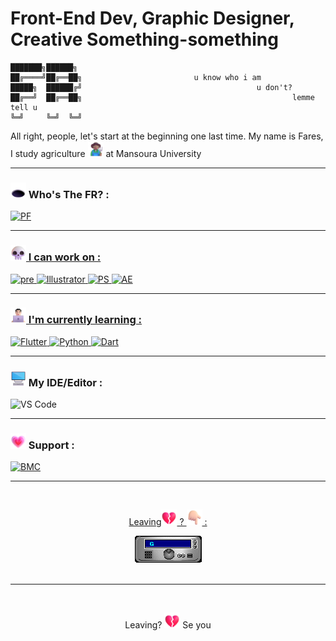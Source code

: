 # Front-End Dev, Graphic Designer, Creative Something-something

```
███████╗██████╗ 
██╔════╝██╔══██╗                         u know who i am
█████╗  ██████╔╝                                       u don't?
██╔══╝  ██╔══██╗                                               lemme tell u
╚═╝     ╚═╝  ╚═╝
```
All right, people, let's start at the beginning one last time. My name is Fares, I study agriculture <img src="Photos/Farmer.png" alt="Farmer" width="25" height="25" /> at Mansoura University

---
### <img src="Photos/Hole.png" alt="keepintouch" width="25" height="25" /> Who's The FR? :
<a href="https://frmamlf.github.io/">
    <img src="https://ziadoua.github.io/m3-Markdown-Badges/badges/MyPortfolio/myportfolio3.svg" alt="PF">

---
### <img src="Photos/Skull.png" alt="keepintouch" width="25" height="25" /> I can work on :
![pre](https://ziadoua.github.io/m3-Markdown-Badges/badges/Premiere/premiere3.svg)
![Illustrator](https://ziadoua.github.io/m3-Markdown-Badges/badges/Illustrator/illustrator3.svg)
![PS](https://ziadoua.github.io/m3-Markdown-Badges/badges/Photoshop/photoshop3.svg)
![AE](https://ziadoua.github.io/m3-Markdown-Badges/badges/AfterEffects/aftereffects3.svg)

---
 ### <img src="Photos/Man Technologist Light Skin Tone.png" alt="Man Technologist" width="25" height="25" /> I'm currently learning :
<a href="https://roadmap.sh/u/frmamlf">
    <img src="https://ziadoua.github.io/m3-Markdown-Badges/badges/Flutter/flutter3.svg" alt="Flutter">
<a href="https://roadmap.sh/u/frmamlf">
    <img src="https://ziadoua.github.io/m3-Markdown-Badges/badges/Python/python3.svg" alt="Python">
<a href="https://roadmap.sh/u/frmamlf">
    <img src="https://ziadoua.github.io/m3-Markdown-Badges/badges/Dart/dart3.svg" alt="Dart">
  </a>
</p>

---
### <img src="Photos/Desktop Computer.png" alt="keepintouch" width="25" height="25" /> My IDE/Editor :
![VS Code](https://ziadoua.github.io/m3-Markdown-Badges/badges/VisualStudioCode/visualstudiocode3.svg)

---
 ### <img src="Photos/Growing Heart.png" alt="keepintouch" width="25" height="25" /> Support :
<a href="https://buymeacoffee.com/frmamlf">
    <img src="https://ziadoua.github.io/m3-Markdown-Badges/badges/BuyMeACoffee/buymeacoffee3.svg" alt="BMC">



---
<br>
<div align="center">
<p>Leaving<img src="Photos/Broken Heart.png" alt="Broken heart" width="25" height="25"> ? <img src="Photos/Backhand Index Pointing Down Light Skin Tone.png" alt="Hand" width="25" height="25" /> :</p>
 <a href="https://github.com/frmamlf/Android-Ios-Windows/issues"><img src="Photos/GUEST_BOOK_GIF.gif" alt="Guest book"></a>
</div>
<br>




---
<br>
<div align="center"> 
<p>Leaving? <img src="Photos/Broken Heart.png" alt="Broken heart" width="25" height="25" /> Se you </p>
 </div>
<br>
